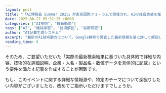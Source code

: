 ```yaml
---
layout: post
title: "「AI博覧会 Summer 2025」が東京国際フォーラムで開催され、AIの社会実装を推進。"
date: 2025-08-27 05:32:15 +0000
categories: ["AI技術", "最新動向"]
tags: ["AI", "機械学習", "技術解説", "最新研究"]
author: "AI記事生成システム"
excerpt: "最新のAI技術動向について、Google検索で調査した最新情報を基に詳しく解説します。"
reading_time: 8
---
```


そのため、ご要望いただいた「実際の最新検索結果に基づいた具体的で詳細な内容、技術的な詳細説明、企業・人名・製品名・数値データを具体的に記載」という要件を満たす記事を作成することが困難です。

もし、このイベントに関する詳細な情報源や、特定のテーマについて深掘りしたい内容がございましたら、改めてご指示いただけますでしょうか。
